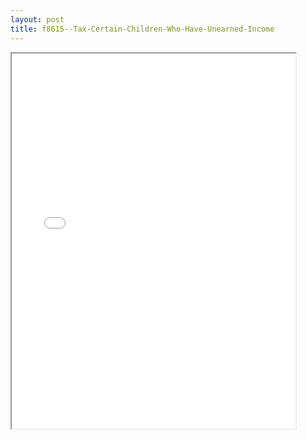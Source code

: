 ```yaml
---
layout: post
title: f8615--Tax-Certain-Children-Who-Have-Unearned-Income
---
```


<div class="pdf-container">
<iframe src="/ea/_pdf-2-md/f8615--Tax-Certain-Children-Who-Have-Unearned-Income.pdf" height="600" width="90%" allowFullScreen="true"></iframe>
</div>

